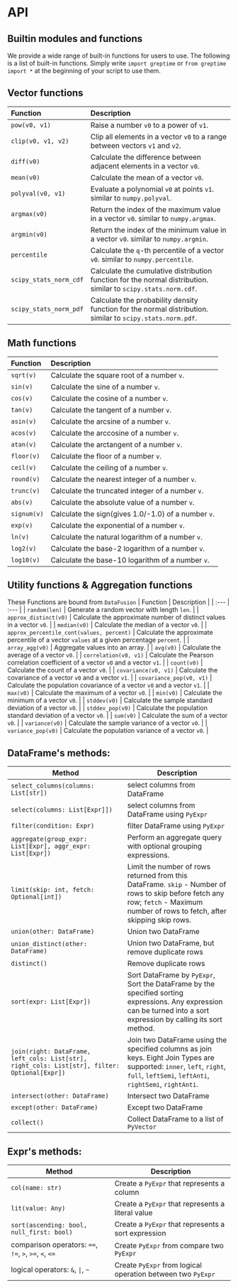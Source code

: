 # API

## Builtin modules and functions

We provide a wide range of built-in functions for users to use. The following is a list of built-in functions. Simply write `import greptime` or `from greptime import *` at the beginning of your script to use them.
## Vector functions
| Function | Description |
| :--- | :--- |
| `pow(v0, v1)` | Raise a number `v0` to a power of `v1`. |
| `clip(v0, v1, v2)` | Clip all elements in a vector `v0` to a range between vectors `v1` and `v2`. |
| `diff(v0)` | Calculate the difference between adjacent elements in a vector `v0`. |
| `mean(v0)` | Calculate the mean of a vector `v0`. |
| `polyval(v0, v1)` | Evaluate a polynomial `v0` at points `v1`. similar to `numpy.polyval`. |
| `argmax(v0)` | Return the index of the maximum value in a vector `v0`. similar to `numpy.argmax`. |
| `argmin(v0)` | Return the index of the minimum value in a vector `v0`. similar to `numpy.argmin`. |
| `percentile` | Calculate the `q`-th percentile of a vector `v0`.  similar to `numpy.percentile`. |
| `scipy_stats_norm_cdf` | Calculate the cumulative distribution function for the normal distribution. similar to `scipy.stats.norm.cdf`. |
| `scipy_stats_norm_pdf` | Calculate the probability density function for the normal distribution. similar to `scipy.stats.norm.pdf`. |

## Math functions
| Function | Description |
| :--- | :--- |
| `sqrt(v)` | Calculate the square root of a number `v`. |
| `sin(v)` | Calculate the sine of a number `v`. |
| `cos(v)` | Calculate the cosine of a number `v`. |
| `tan(v)` | Calculate the tangent of a number `v`. |
| `asin(v)` | Calculate the arcsine of a number `v`. |
| `acos(v)` | Calculate the arccosine of a number `v`. |
| `atan(v)` | Calculate the arctangent of a number `v`. |
| `floor(v)` | Calculate the floor of a number `v`. |
| `ceil(v)` | Calculate the ceiling of a number `v`. |
| `round(v)` | Calculate the nearest integer of a number `v`. |
| `trunc(v)` | Calculate the truncated integer of a number `v`. |
| `abs(v)` | Calculate the absolute value of a number `v`. |
| `signum(v)` | Calculate the sign(gives 1.0/-1.0) of a number `v`. |
| `exp(v)` | Calculate the exponential of a number `v`. |
| `ln(v)` | Calculate the natural logarithm of a number `v`. |
| `log2(v)` | Calculate the base-2 logarithm of a number `v`. |
| `log10(v)` | Calculate the base-10 logarithm of a number `v`. |

## Utility functions & Aggregation functions
These Functions are bound from `DataFusion`
| Function | Description |
| :--- | :--- |
| `random(len)` | Generate a random vector with length `len`. |
| `approx_distinct(v0)` | Calculate the approximate number of distinct values in a vector `v0`. |
| `median(v0)` | Calculate the median of a vector `v0`. |
| `approx_percentile_cont(values, percent)` | Calculate the approximate percentile of a vector `values` at a given percentage `percent`. |
| `array_agg(v0)` | Aggregate values into an array. |
| `avg(v0)` | Calculate the average of a vector `v0`. |
| `correlation(v0, v1)` | Calculate the Pearson correlation coefficient of a vector `v0` and a vector `v1`. |
| `count(v0)` | Calculate the count of a vector `v0`. |
| `covariance(v0, v1)` | Calculate the covariance of a vector `v0` and a vector `v1`. |
| `covariance_pop(v0, v1)` | Calculate the population covariance of a vector `v0` and a vector `v1`. |
| `max(v0)` | Calculate the maximum of a vector `v0`. |
| `min(v0)` | Calculate the minimum of a vector `v0`. |
| `stddev(v0)` | Calculate the sample standard deviation of a vector `v0`. |
| `stddev_pop(v0)` | Calculate the population standard deviation of a vector `v0`. |
| `sum(v0)` | Calculate the sum of a vector `v0`. |
| `variance(v0)` | Calculate the sample variance of a vector `v0`. |
| `variance_pop(v0)` | Calculate the population variance of a vector `v0`. |

## DataFrame's methods:
| Method | Description |
| --- | --- |
| `select_columns(columns: List[str])` | select columns from DataFrame |
| `select(columns: List[Expr]])` | select columns from DataFrame using `PyExpr` |
| `filter(condition: Expr)` | filter DataFrame using `PyExpr` |
| `aggregate(group_expr: List[Expr], aggr_expr: List[Expr])` | Perform an aggregate query with optional grouping expressions. |
| `limit(skip: int, fetch: Optional[int])` |Limit the number of rows returned from this DataFrame. `skip` - Number of rows to skip before fetch any row; `fetch` - Maximum number of rows to fetch, after skipping skip rows.
| `union(other: DataFrame)` | Union two DataFrame |
| `union_distinct(other: DataFrame)` | Union two DataFrame, but remove duplicate rows |
| `distinct()` | Remove duplicate rows |
| `sort(expr: List[Expr])` | Sort DataFrame by `PyExpr`, Sort the DataFrame by the specified sorting expressions. Any expression can be turned into a sort expression by calling its sort method. |
| `join(right: DataFrame, left_cols: List[str], right_cols: List[str], filter: Optional[Expr])` | Join two DataFrame using the specified columns as join keys. Eight Join Types are supported: `inner`, `left`, `right`, `full`, `leftSemi`, `leftAnti`, `rightSemi`, `rightAnti`. |
| `intersect(other: DataFrame)` | Intersect two DataFrame |
| `except(other: DataFrame)` | Except two DataFrame |
| `collect()` | Collect DataFrame to a list of `PyVector` |

## Expr's methods:
| Method | Description |
| --- | --- |
| `col(name: str)` | Create a `PyExpr` that represents a column |
| `lit(value: Any)` | Create a `PyExpr` that represents a literal value |
| `sort(ascending: bool, null_first: bool)` | Create a `PyExpr` that represents a sort expression |
| comparison operators: `==`, `!=`, `>`, `>=`, `<`, `<=` | Create `PyExpr` from compare two `PyExpr` |
| logical operators: `&`, `\|`, `~` | Create `PyExpr` from logical operation between two `PyExpr` |

